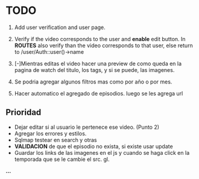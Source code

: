 # TODO

1. Add user verification and user page.

2. Verify if the video corresponds to the user and **enable** edit button. In **ROUTES** also verify than the video corresponds to that user, else return to /user/Auth::user()->name

3. [-]Mientras editas el video hacer una preview de como queda en la pagina de watch del titulo, los tags, y si se puede, las imagenes.

4. Se podria agregar algunos filtros mas como por año o por mes.

6. Hacer automatico el agregado de episodios. luego se les agrega
url
## Prioridad

- Dejar editar si al usuario le pertenece ese video. (Punto 2)
- Agregar los errores y estilos.
- Sqlmap testear en search y otras
- **VALIDACION** de que el episodio no exista, si existe usar update
- Guardar los links de las imagenes en el js y cuando se haga click
en  la temporada que se le cambie el src. gl.

**...**